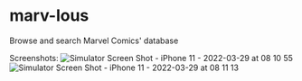 # marv-lous
Browse and search Marvel Comics' database

Screenshots:
![Simulator Screen Shot - iPhone 11 - 2022-03-29 at 08 10 55](https://user-images.githubusercontent.com/101548572/160545180-1d5d36b3-013d-488f-8e3a-623e9d1a8982.png)
![Simulator Screen Shot - iPhone 11 - 2022-03-29 at 08 11 13](https://user-images.githubusercontent.com/101548572/160545189-14934278-d2da-41db-b3a8-c18bd0af5789.png)
